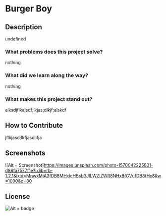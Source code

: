 # Burger Boy

## Description

undefined

### What problems does this project solve?

nothing

### What did we learn along the way?

nothing

### What makes this project stand out?

alksdjflkajsdf;lkjas;dlkjf;alskdf

## How to Contribute

jflkjasd;lkfjasdlifja

## Screenshots

![Alt = Screenshot]https://images.unsplash.com/photo-1570042225831-d98fa7577f1e?ixlib=rb-1.2.1&ixid=MnwxMjA3fDB8MHxleHBsb3JlLWZlZWR8NHx8fGVufDB8fHx8&w=1000&q=80

## License

![Alt = badge](https://img.shields.io/badge/license-GPU_OS-green)

